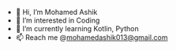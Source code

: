 - 👋 Hi, I’m Mohamed Ashik
- 👀 I’m interested in Coding
- 🌱 I’m currently learning Kotlin, Python
- 📫 Reach me @mohamedashik013@gmail.com 

<!---
imashik/imashik is a ✨ special ✨ repository because its `README.md` (this file) appears on your GitHub profile.
You can click the Preview link to take a look at your changes.
--->
